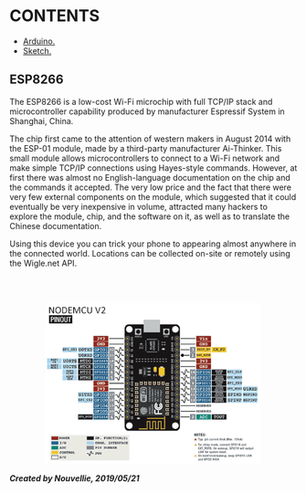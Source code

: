 # CONTENTS

- [Arduino.](https://github.com/Nouvellie/ubuntu/blob/ubuntu/contents/anaconda.md)
- [Sketch.](https://github.com/Nouvellie/ubuntu/blob/ubuntu/contents/cron.md)

## ESP8266

The ESP8266 is a low-cost Wi-Fi microchip with full TCP/IP stack and microcontroller capability produced by manufacturer Espressif System in Shanghai, China.

The chip first came to the attention of western makers in August 2014 with the ESP-01 module, made by a third-party manufacturer Ai-Thinker. This small module allows microcontrollers to connect to a Wi-Fi network and make simple TCP/IP connections using Hayes-style commands. However, at first there was almost no English-language documentation on the chip and the commands it accepted. The very low price and the fact that there were very few external components on the module, which suggested that it could eventually be very inexpensive in volume, attracted many hackers to explore the module, chip, and the software on it, as well as to translate the Chinese documentation.

Using this device you can trick your phone to appearing almost anywhere in the connected world. Locations can be collected on-site or remotely using the Wigle.net API.

<br><br><p align="center">
  <img width="75%" height="75%" src="https://github.com/Nouvellie/esp8266-geospoof/blob/esp8266/contents/img/esp8266.png" alt="ESP8266">
</p>


***Created by Nouvellie, 2019/05/21***